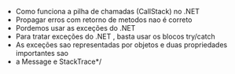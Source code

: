 
 - Como funciona a pilha de chamadas (CallStack) no .NET
 - Propagar erros com retorno de metodos nao é correto
 - Pordemos usar as exceções do .NET
 - Para tratar exceções do .NET , basta usar os blocos try/catch
 - As exceções sao representadas por objetos e duas propriedades importantes sao
 - a Message e StackTrace*/
